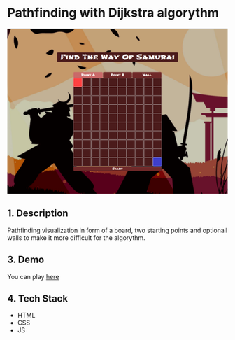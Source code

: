 # Pathfinding with Dijkstra algorythm

<img src='./src/assets/pathfinder.png' alt="Pathfinder" width="800">

## 1. Description

Pathfinding visualization in form of a board, two starting points and optionall walls to make it more difficult for the algorythm.

## 3. Demo

You can play [here](https://dranelm.github.io/Pathfinder/)

## 4. Tech Stack

- HTML
- CSS
- JS
